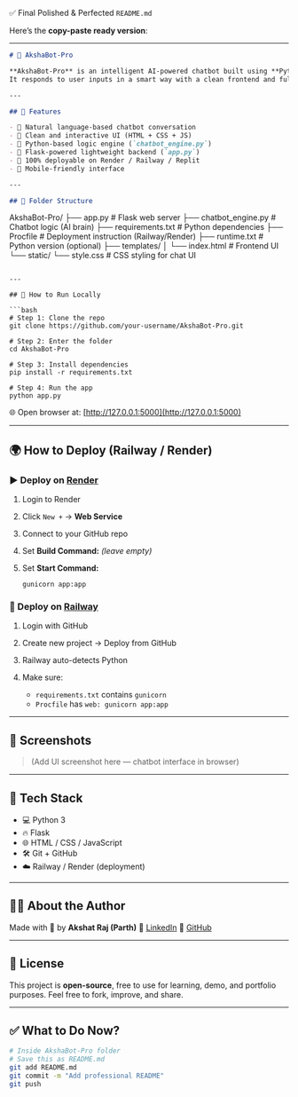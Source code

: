  ✅ Final Polished & Perfected `README.md`

Here’s the **copy-paste ready version**:

---

```markdown
# 🤖 AkshaBot-Pro

**AkshaBot-Pro** is an intelligent AI-powered chatbot built using **Python + Flask**.  
It responds to user inputs in a smart way with a clean frontend and fully functional backend — perfect for showcasing Flask + AI integration.

---

## 🧠 Features

- 🔹 Natural language-based chatbot conversation  
- 🔹 Clean and interactive UI (HTML + CSS + JS)  
- 🔹 Python-based logic engine (`chatbot_engine.py`)  
- 🔹 Flask-powered lightweight backend (`app.py`)  
- 🔹 100% deployable on Render / Railway / Replit  
- 🔹 Mobile-friendly interface  

---

## 📁 Folder Structure

```

AkshaBot-Pro/
├── app.py                 # Flask web server
├── chatbot\_engine.py      # Chatbot logic (AI brain)
├── requirements.txt       # Python dependencies
├── Procfile               # Deployment instruction (Railway/Render)
├── runtime.txt            # Python version (optional)
├── templates/
│   └── index.html         # Frontend UI
└── static/
└── style.css          # CSS styling for chat UI

````

---

## 🚀 How to Run Locally

```bash
# Step 1: Clone the repo
git clone https://github.com/your-username/AkshaBot-Pro.git

# Step 2: Enter the folder
cd AkshaBot-Pro

# Step 3: Install dependencies
pip install -r requirements.txt

# Step 4: Run the app
python app.py
````

🌐 Open browser at: [http://127.0.0.1:5000](http://127.0.0.1:5000)

---

## 🌍 How to Deploy (Railway / Render)

### ▶️ Deploy on [Render](https://render.com)

1. Login to Render
2. Click `New +` → **Web Service**
3. Connect to your GitHub repo
4. Set **Build Command:** *(leave empty)*
5. Set **Start Command:**

   ```
   gunicorn app:app
   ```

### 🚄 Deploy on [Railway](https://railway.app)

1. Login with GitHub
2. Create new project → Deploy from GitHub
3. Railway auto-detects Python
4. Make sure:

   * `requirements.txt` contains `gunicorn`
   * `Procfile` has `web: gunicorn app:app`

---

## 📸 Screenshots

> (Add UI screenshot here — chatbot interface in browser)

---

## 📌 Tech Stack

* 💻 Python 3
* 🔥 Flask
* 🌐 HTML / CSS / JavaScript
* 🛠️ Git + GitHub
* ☁️ Railway / Render (deployment)

---

## 🙋‍♂️ About the Author

Made with 💙 by **Akshat Raj (Parth)**
🔗 [LinkedIn](https://www.linkedin.com/in/akshatraj00)
🔗 [GitHub](https://github.com/Akshatrao00)

---

## 📃 License

This project is **open-source**, free to use for learning, demo, and portfolio purposes.
Feel free to fork, improve, and share.

---

## ✅ What to Do Now?

```bash
# Inside AkshaBot-Pro folder
# Save this as README.md
git add README.md
git commit -m "Add professional README"
git push
```


